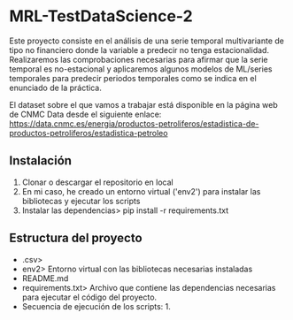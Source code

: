 # MRL-TestDataScience-2
Este proyecto consiste en el análisis de una serie temporal multivariante de tipo no financiero donde la variable a predecir no tenga estacionalidad. Realizaremos las comprobaciones necesarias para afirmar que la serie temporal es no-estacional y aplicaremos algunos modelos de ML/series temporales para predecir periodos temporales como se indica en el enunciado de la práctica.

El dataset sobre el que vamos a trabajar está disponible en la página web de CNMC Data desde el siguiente enlace: https://data.cnmc.es/energia/productos-petroliferos/estadistica-de-productos-petroliferos/estadistica-petroleo

## Instalación
1. Clonar o descargar el repositorio en local
2. En mi caso, he creado un entorno virtual ('env2') para instalar las bibliotecas y ejecutar los scripts
3. Instalar las dependencias> pip install -r requirements.txt

## Estructura del proyecto

- .csv> 
- env2> Entorno virtual con las bibliotecas necesarias instaladas
- README.md
- requirements.txt> Archivo que contiene las dependencias necesarias para ejecutar el código del proyecto.
- Secuencia de ejecución de los scripts:
    1. 